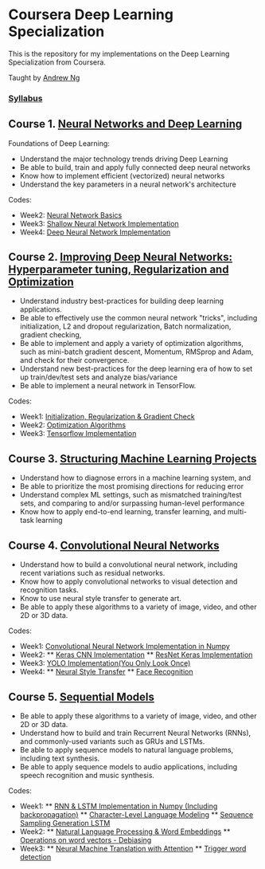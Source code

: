 # Coursera Deep Learning Specialization

This is the repository for my implementations on the Deep Learning Specialization from Coursera.

Taught by [Andrew Ng](http://www.andrewng.org/)

### [Syllabus](https://www.coursera.org/specializations/deep-learning)

## Course 1. [Neural Networks and Deep Learning](https://www.coursera.org/learn/neural-networks-deep-learning) 
Foundations of Deep Learning:
* Understand the major technology trends driving Deep Learning
* Be able to build, train and apply fully connected deep neural networks 
* Know how to implement efficient (vectorized) neural networks 
* Understand the key parameters in a neural network's architecture 

Codes:
* Week2: [Neural Network Basics](https://github.com/AdalbertoCq/Deep-Learning-Specialization-Coursera/tree/master/Neural%20Networks%20and%20Deep%20Learning/week2)
* Week3: [Shallow Neural Network Implementation](https://github.com/AdalbertoCq/Deep-Learning-Specialization-Coursera/tree/master/Neural%20Networks%20and%20Deep%20Learning/week3)
* Week4: [Deep Neural Network Implementation](https://github.com/AdalbertoCq/Deep-Learning-Specialization-Coursera/tree/master/Neural%20Networks%20and%20Deep%20Learning/week4)

## Course 2. [Improving Deep Neural Networks: Hyperparameter tuning, Regularization and Optimization](https://www.coursera.org/learn/deep-neural-network) 
* Understand industry best-practices for building deep learning applications. 
* Be able to effectively use the common neural network "tricks", including initialization, L2 and dropout regularization, Batch normalization, gradient checking, 
* Be able to implement and apply a variety of optimization algorithms, such as mini-batch gradient descent, Momentum, RMSprop and Adam, and check for their convergence. 
* Understand new best-practices for the deep learning era of how to set up train/dev/test sets and analyze bias/variance
* Be able to implement a neural network in TensorFlow. 

Codes:
* Week1: [Initialization, Regularization & Gradient Check](https://github.com/AdalbertoCq/Deep-Learning-Specialization-Coursera/tree/master/Improving%20Deep%20Neural%20Networks/week1)
* Week2: [Optimization Algorithms](https://github.com/AdalbertoCq/Deep-Learning-Specialization-Coursera/tree/master/Improving%20Deep%20Neural%20Networks/week2)
* Week3: [Tensorflow Implementation](https://github.com/AdalbertoCq/Deep-Learning-Specialization-Coursera/tree/master/Improving%20Deep%20Neural%20Networks/week3)

## Course 3. [Structuring Machine Learning Projects](https://www.coursera.org/learn/machine-learning-projects) 
- Understand how to diagnose errors in a machine learning system, and 
- Be able to prioritize the most promising directions for reducing error
- Understand complex ML settings, such as mismatched training/test sets, and comparing to and/or surpassing human-level performance
- Know how to apply end-to-end learning, transfer learning, and multi-task learning

## Course 4. [Convolutional Neural Networks](https://www.coursera.org/learn/convolutional-neural-networks) 
* Understand how to build a convolutional neural network, including recent variations such as residual networks.
* Know how to apply convolutional networks to visual detection and recognition tasks.
* Know to use neural style transfer to generate art.
* Be able to apply these algorithms to a variety of image, video, and other 2D or 3D data.

Codes:
* Week1: [Convolutional Neural Network Implementation in Numpy](https://github.com/AdalbertoCq/Deep-Learning-Specialization-Coursera/tree/master/Convolutional%20Neural%20Networks/week1)
* Week2: 
** [Keras CNN Implementation](https://github.com/AdalbertoCq/Deep-Learning-Specialization-Coursera/tree/master/Convolutional%20Neural%20Networks/week2/Keras%20tutorial)
** [ResNet Keras Implementation](https://github.com/AdalbertoCq/Deep-Learning-Specialization-Coursera/tree/master/Convolutional%20Neural%20Networks/week2/ResNet)
* Week3: [YOLO Implementation(You Only Look Once)](https://github.com/AdalbertoCq/Deep-Learning-Specialization-Coursera/tree/master/Convolutional%20Neural%20Networks/week3)
* Week4: 
** [Neural Style Transfer](https://github.com/AdalbertoCq/Deep-Learning-Specialization-Coursera/tree/master/Convolutional%20Neural%20Networks/week4/Art%20Neural%20Transfer)
** [Face Recognition](https://github.com/AdalbertoCq/Deep-Learning-Specialization-Coursera/tree/master/Convolutional%20Neural%20Networks/week4/Face%20Recognition)

## Course 5. [Sequential Models](https://www.coursera.org/learn/nlp-sequence-models) 
* Be able to apply these algorithms to a variety of image, video, and other 2D or 3D data.
* Understand how to build and train Recurrent Neural Networks (RNNs), and commonly-used variants such as GRUs and LSTMs. 
* Be able to apply sequence models to natural language problems, including text synthesis. 
* Be able to apply sequence models to audio applications, including speech recognition and music synthesis.

Codes:
* Week1: 
** [RNN & LSTM Implementation in Numpy (Including backpropagation)](https://github.com/AdalbertoCq/Deep-Learning-Specialization-Coursera/tree/master/Sequence%20Models/week1/Building%20a%20RNN)
** [Character-Level Language Modeling](https://github.com/AdalbertoCq/Deep-Learning-Specialization-Coursera/tree/master/Sequence%20Models/week1/Character-level%20language%20model)
** [Sequence Sampling Generation LSTM](https://github.com/AdalbertoCq/Deep-Learning-Specialization-Coursera/tree/master/Sequence%20Models/week1/LSTM%20Network)
* Week2: 
** [Natural Language Processing & Word Embeddings](https://github.com/AdalbertoCq/Deep-Learning-Specialization-Coursera/tree/master/Sequence%20Models/week2/Emojyfier)
** [Operations on word vectors - Debiasing](https://github.com/AdalbertoCq/Deep-Learning-Specialization-Coursera/tree/master/Sequence%20Models/week2/Operation%20on%20word%20vectors)
* Week3: 
** [Neural Machine Translation with Attention](https://github.com/AdalbertoCq/Deep-Learning-Specialization-Coursera/tree/master/Sequence%20Models/week3/Neural%20machine%20translation%20with%20attention)
** [Trigger word detection](https://github.com/AdalbertoCq/Deep-Learning-Specialization-Coursera/tree/master/Sequence%20Models/week3/Trigger%20word%20detection)
